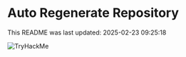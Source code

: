 # Auto Regenerate Repository

This README was last updated: 2025-02-23 09:25:18

 ![TryHackMe](https://tryhackme.com/badge/533634)